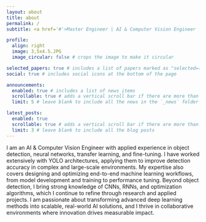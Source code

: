 ```yaml
---
layout: about
title: about
permalink: /
subtitle: <a href='#'>Master Engineer | AI & Computer Vision Engineer | Neural Networks | Object Detection | Deep Learning

profile:
  align: right
  image: 3,5x4.5.JPG
  image_circular: false # crops the image to make it circular

selected_papers: true # includes a list of papers marked as "selected={true}"
social: true # includes social icons at the bottom of the page

announcements:
  enabled: true # includes a list of news items
  scrollable: true # adds a vertical scroll bar if there are more than 3 news items
  limit: 5 # leave blank to include all the news in the `_news` folder

latest_posts:
  enabled: true
  scrollable: true # adds a vertical scroll bar if there are more than 3 new posts items
  limit: 3 # leave blank to include all the blog posts
---
```


I am an AI & Computer Vision Engineer with applied experience in object detection, neural networks, transfer learning, and fine-tuning. I have worked extensively with YOLO architectures, applying them to improve detection accuracy in complex and large-scale environments. My expertise also covers designing and optimizing end-to-end machine learning workflows, from model development and training to performance tuning.
Beyond object detection, I bring strong knowledge of CNNs, RNNs, and optimization algorithms, which I continue to refine through research and applied projects. I am passionate about transforming advanced deep learning methods into scalable, real-world AI solutions, and I thrive in collaborative environments where innovation drives measurable impact.


